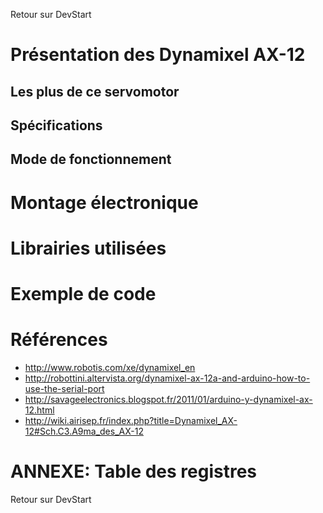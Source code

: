 Retour sur DevStart

# Présentation des Dynamixel AX-12 #


## Les plus de ce servomotor ##


## Spécifications ##


## Mode de fonctionnement ##


# Montage électronique #


# Librairies utilisées #


# Exemple de code #






# Références #
  * http://www.robotis.com/xe/dynamixel_en
  * http://robottini.altervista.org/dynamixel-ax-12a-and-arduino-how-to-use-the-serial-port
  * http://savageelectronics.blogspot.fr/2011/01/arduino-y-dynamixel-ax-12.html
  * http://wiki.airisep.fr/index.php?title=Dynamixel_AX-12#Sch.C3.A9ma_des_AX-12

# ANNEXE: Table des registres #



Retour sur DevStart